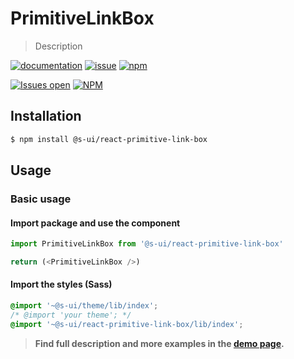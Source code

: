 # PrimitiveLinkBox

> Description

[![documentation](https://img.shields.io/badge/read%20the%20doc-black?logo=readthedocs)](https://sui-components.vercel.app/workbench/primitive/linkBox/)
[![issue](https://img.shields.io/badge/report%20a%20bug-black?logo=openbugbounty&logoColor=red)](https://github.com/SUI-Components/sui-components/issues/new?&projects=4&template=bug-report.yml&assignees=&template=report-a-bug.yml&title=🪲+&labels=bug,component,primitive,linkBox)
[![npm](https://img.shields.io/npm/dt/%40s-ui/react-primitive-link-box?logo=npm&labelColor=black)](https://www.npmjs.com/package/@s-ui/react-primitive-link-box)

[![Issues open](https://img.shields.io/github/issues-search/SUI-Components/sui-components?query=is%3Aopen%20label%3Acomponent%20label%3AlinkBox&logo=openbugbounty&logoColor=red&label=issues%20open&color=red)](https://github.com/SUI-Components/sui-components/issues?q=is%3Aopen+label%3Acomponent+label%3AlinkBox)
[![NPM](https://img.shields.io/npm/l/%40s-ui%2Freact-primitive-link-box)](https://github.com/SUI-Components/sui-components/blob/main/components/primitive/linkBox/LICENSE.md)

## Installation

```sh
$ npm install @s-ui/react-primitive-link-box
```

## Usage

### Basic usage

#### Import package and use the component

```js
import PrimitiveLinkBox from '@s-ui/react-primitive-link-box'

return (<PrimitiveLinkBox />)
```

#### Import the styles (Sass)

```css
@import '~@s-ui/theme/lib/index';
/* @import 'your theme'; */
@import '~@s-ui/react-primitive-link-box/lib/index';
```


> **Find full description and more examples in the [demo page](#).**